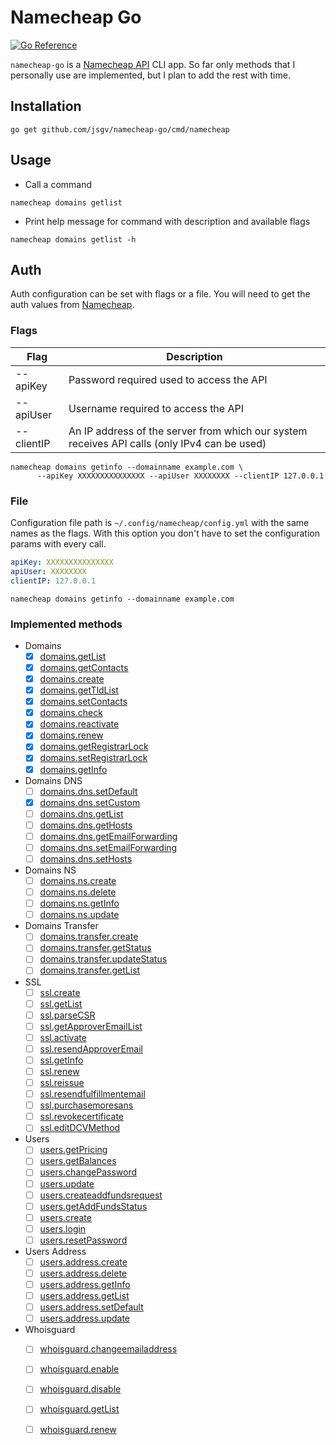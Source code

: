 # Namecheap Go

[![Go Reference](https://pkg.go.dev/badge/github.com/jsgv/namecheap-go.svg)](https://pkg.go.dev/github.com/jsgv/namecheap-go)

`namecheap-go` is a [Namecheap API](https://www.namecheap.com/support/api/methods/) CLI app. 
So far only methods that I personally use are implemented, but I plan to add the rest with time.


## Installation
```
go get github.com/jsgv/namecheap-go/cmd/namecheap
```

## Usage

* Call a command

`namecheap domains getlist`

* Print help message for command with description and available flags

`namecheap domains getlist -h`

## Auth
Auth configuration can be set with flags or a file.
You will need to get the auth values from [Namecheap](https://www.namecheap.com/support/api/intro/).

### Flags
| Flag | Description |
| ---- | ----------- |
| --apiKey | Password required used to access the API | 
| --apiUser | Username required to access the API |
| --clientIP | An IP address of the server from which our system receives API calls (only IPv4 can be used) |

```
namecheap domains getinfo --domainname example.com \
      --apiKey XXXXXXXXXXXXXXX --apiUser XXXXXXXX --clientIP 127.0.0.1
```

### File
Configuration file path is `~/.config/namecheap/config.yml` with the same names as the flags. 
With this option you don't have to set the configuration params with every call.

```yml
apiKey: XXXXXXXXXXXXXXX 
apiUser: XXXXXXXX
clientIP: 127.0.0.1
```

`namecheap domains getinfo --domainname example.com`

### Implemented methods

* Domains
    * [x] [domains.getList](https://www.namecheap.com/support/api/methods/domains/get-list/) 
    * [x] [domains.getContacts](https://www.namecheap.com/support/api/methods/domains/get-contacts/) 
    * [x] [domains.create](https://www.namecheap.com/support/api/methods/domains/create/) 
    * [x] [domains.getTldList](https://www.namecheap.com/support/api/methods/domains/get-tld-list/) 
    * [x] [domains.setContacts](https://www.namecheap.com/support/api/methods/domains/set-contacts/) 
    * [x] [domains.check](https://www.namecheap.com/support/api/methods/domains/check/) 
    * [x] [domains.reactivate](https://www.namecheap.com/support/api/methods/domains/reactivate/) 
    * [x] [domains.renew](https://www.namecheap.com/support/api/methods/domains/renew/) 
    * [x] [domains.getRegistrarLock](https://www.namecheap.com/support/api/methods/domains/get-registrar-lock/) 
    * [x] [domains.setRegistrarLock](https://www.namecheap.com/support/api/methods/domains/set-registrar-lock/) 
    * [x] [domains.getInfo](https://www.namecheap.com/support/api/methods/domains/get-info/) 
* Domains DNS
    * [ ] [domains.dns.setDefault](https://www.namecheap.com/support/api/methods/domains-dns/set-default/) 
    * [x] [domains.dns.setCustom](https://www.namecheap.com/support/api/methods/domains-dns/set-custom/) 
    * [ ] [domains.dns.getList](https://www.namecheap.com/support/api/methods/domains-dns/get-list/) 
    * [ ] [domains.dns.getHosts](https://www.namecheap.com/support/api/methods/domains-dns/get-hosts/) 
    * [ ] [domains.dns.getEmailForwarding](https://www.namecheap.com/support/api/methods/domains-dns/get-email-forwarding/) 
    * [ ] [domains.dns.setEmailForwarding](https://www.namecheap.com/support/api/methods/domains-dns/set-email-forwarding/) 
    * [ ] [domains.dns.setHosts](https://www.namecheap.com/support/api/methods/domains-dns/set-hosts/) 
* Domains NS
    * [ ] [domains.ns.create](https://www.namecheap.com/support/api/methods/domains-ns/create/) 
    * [ ] [domains.ns.delete](https://www.namecheap.com/support/api/methods/domains-ns/delete/) 
    * [ ] [domains.ns.getInfo](https://www.namecheap.com/support/api/methods/domains-ns/getinfo/) 
    * [ ] [domains.ns.update](https://www.namecheap.com/support/api/methods/domains-ns/update/) 
* Domains Transfer
    * [ ] [domains.transfer.create](https://www.namecheap.com/support/api/methods/domains-transfer/create/) 
    * [ ] [domains.transfer.getStatus](https://www.namecheap.com/support/api/methods/domains-transfer/get-status/) 
    * [ ] [domains.transfer.updateStatus](https://www.namecheap.com/support/api/methods/domains-transfer/update-status/) 
    * [ ] [domains.transfer.getList](https://www.namecheap.com/support/api/methods/domains-transfer/get-list/) 
* SSL
    * [ ] [ssl.create](https://www.namecheap.com/support/api/methods/ssl/create/) 
    * [ ] [ssl.getList](https://www.namecheap.com/support/api/methods/ssl/get-list/) 
    * [ ] [ssl.parseCSR](https://www.namecheap.com/support/api/methods/ssl/parse-csr/) 
    * [ ] [ssl.getApproverEmailList](https://www.namecheap.com/support/api/methods/ssl/get-approver-email-list/) 
    * [ ] [ssl.activate](https://www.namecheap.com/support/api/methods/ssl/activate/) 
    * [ ] [ssl.resendApproverEmail](https://www.namecheap.com/support/api/methods/ssl/resend-approver-email/) 
    * [ ] [ssl.getInfo](https://www.namecheap.com/support/api/methods/ssl/get-info/) 
    * [ ] [ssl.renew](https://www.namecheap.com/support/api/methods/ssl/renew/) 
    * [ ] [ssl.reissue](https://www.namecheap.com/support/api/methods/ssl/reissue/) 
    * [ ] [ssl.resendfulfillmentemail](https://www.namecheap.com/support/api/methods/ssl/resend-fulfillment-email/) 
    * [ ] [ssl.purchasemoresans](https://www.namecheap.com/support/api/methods/ssl/purchasemoresans/) 
    * [ ] [ssl.revokecertificate](https://www.namecheap.com/support/api/methods/ssl/revokecertificate/) 
    * [ ] [ssl.editDCVMethod](https://www.namecheap.com/support/api/methods/ssl/editdcvmethod/) 
* Users
    * [ ] [users.getPricing](https://www.namecheap.com/support/api/methods/users/get-pricing/) 
    * [ ] [users.getBalances](https://www.namecheap.com/support/api/methods/users/get-balances/) 
    * [ ] [users.changePassword](https://www.namecheap.com/support/api/methods/users/change-password/) 
    * [ ] [users.update](https://www.namecheap.com/support/api/methods/users/update/) 
    * [ ] [users.createaddfundsrequest](https://www.namecheap.com/support/api/methods/users/create-add-funds-request/) 
    * [ ] [users.getAddFundsStatus](https://www.namecheap.com/support/api/methods/users/get-add-funds-status/) 
    * [ ] [users.create](https://www.namecheap.com/support/api/methods/users/create/) 
    * [ ] [users.login](https://www.namecheap.com/support/api/methods/users/login/) 
    * [ ] [users.resetPassword](https://www.namecheap.com/support/api/methods/users/reset-password/) 
* Users Address
    * [ ] [users.address.create](https://www.namecheap.com/support/api/methods/users-address/create/) 
    * [ ] [users.address.delete](https://www.namecheap.com/support/api/methods/users-address/delete/) 
    * [ ] [users.address.getInfo](https://www.namecheap.com/support/api/methods/users-address/get-info/) 
    * [ ] [users.address.getList](https://www.namecheap.com/support/api/methods/users-address/get-list/) 
    * [ ] [users.address.setDefault](https://www.namecheap.com/support/api/methods/users-address/set-default/) 
    * [ ] [users.address.update](https://www.namecheap.com/support/api/methods/users-address/update/) 
* Whoisguard
    * [ ] [whoisguard.changeemailaddress](https://www.namecheap.com/support/api/methods/whoisguard/change-email-address/) 
    * [ ] [whoisguard.enable](https://www.namecheap.com/support/api/methods/whoisguard/enable/) 
    * [ ] [whoisguard.disable](https://www.namecheap.com/support/api/methods/whoisguard/disable/) 
    * [ ] [whoisguard.getList](https://www.namecheap.com/support/api/methods/whoisguard/getlist/) 
    * [ ] [whoisguard.renew](https://www.namecheap.com/support/api/methods/whoisguard/renew/) 

